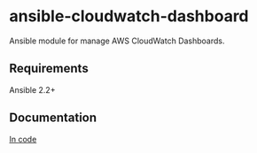 # ansible-cloudwatch-dashboard

Ansible module for manage AWS CloudWatch Dashboards.

## Requirements

Ansible 2.2+

## Documentation

[In code](library/cloudwatch_dashboard.py)
